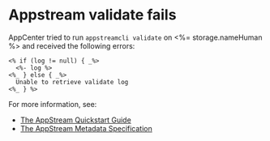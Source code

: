 # Appstream validate fails

AppCenter tried to run `appstreamcli validate` on <%= storage.nameHuman %> and
received the following errors:

```
<% if (log != null) { _%>
  <%- log %>
<%_ } else { _%>
  Unable to retrieve validate log
<%_ } %>
```

For more information, see:
- [The AppStream Quickstart Guide](https://www.freedesktop.org/software/appstream/docs/chap-Quickstart.html)
- [The AppStream Metadata Specification](https://www.freedesktop.org/software/appstream/docs/chap-Metadata.html)
